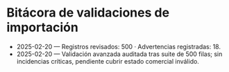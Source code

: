 # Bitácora de validaciones de importación

- 2025-02-20 — Registros revisados: 500 · Advertencias registradas: 18.
- 2025-02-20 — Validación avanzada auditada tras suite de 500 filas; sin incidencias críticas, pendiente cubrir estado comercial inválido.
